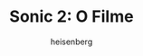 ---
layout: post
author: heisenberg
category: Filmes
post_date: '2022-05-25T03:30:54.759Z'
post_modified: '2022-05-25T03:30:54.759Z'
title: 'Sonic 2: O Filme'
description: 'Depois de se estabelecer em Green Hills, Sonic está pronto para mais liberdade e deixar sua marca como um herói, e Tom e Maddie concordam em deixá-lo em casa enquanto vão de férias. Mas, assim que eles se foram, Dr. Robotnik volta, desta vez com um novo parceiro, Knuckles, em busca de uma esmeralda que tem o poder de construir e destruir civilizações. Sonic se une a um novo companheiro, Tails, e juntos eles embarcam em uma jornada para encontrar a esmeralda antes que ela caia nas mãos erradas.'
poster_path: /6DrHO1jr3qVrViUO6s6kFiAGM7.jpg
tmdb_id: 675353
imdb_id: tt12412888
runtime: 122
release_date: '2022-03-30'
genres:
  - Ação
  - Ficção científica
  - Comédia
  - Família
  - Aventura
casts:
  - James Marsden
  - Ben Schwartz
  - Tika Sumpter
  - Natasha Rothwell
  - Adam Pally
  - Shemar Moore
crews:
  - Jeff Fowler
trailer: A2SjVRziC7M
certification: 10
adult: false
vote_average: 7.8
vote_count: 1618
qualitys:
  - 1080p
  - 720p
audios:
  - Dual Áudio
  - Português
  - Inglês
extensions:
  - mkv
  - mp4
---